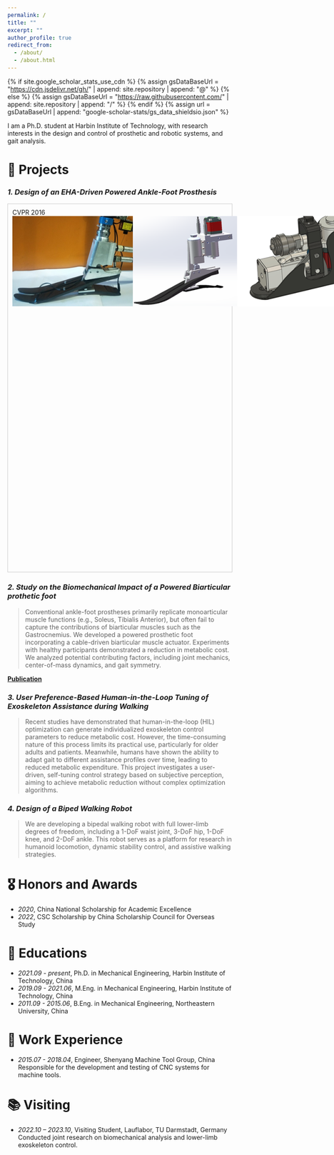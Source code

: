 ```yaml
---
permalink: /
title: ""
excerpt: ""
author_profile: true
redirect_from: 
  - /about/
  - /about.html
---
```


{% if site.google_scholar_stats_use_cdn %}
{% assign gsDataBaseUrl = "https://cdn.jsdelivr.net/gh/" | append: site.repository | append: "@" %}
{% else %}
{% assign gsDataBaseUrl = "https://raw.githubusercontent.com/" | append: site.repository | append: "/" %}
{% endif %}
{% assign url = gsDataBaseUrl | append: "google-scholar-stats/gs_data_shieldsio.json" %}

<span class='anchor' id='about-me'></span>

I am a Ph.D. student at Harbin Institute of Technology, with research interests in the design and control of prosthetic and robotic systems, and gait analysis. 

# 🔧 Projects 

### *1. Design of an EHA-Driven Powered Ankle-Foot Prosthesis*  
<style>
.paper-box {
  display: flex;
  gap: 20px;
  align-items: flex-start;
  border: 1px solid #ccc;
  padding: 10px;
  max-width: 800px;
}
.paper-box-image {
  width: 800px;
  flex-shrink: 0;
}
.paper-box-image img {
  width: 100%;
  height: auto;
  display: block;
}
.paper-box-text {
  flex-grow: 1;
}
</style>
<div class='paper-box'>
  <div class='paper-box-image'>
    <div>
      <div class="badge">CVPR 2016</div>
      <img src='images/Gen_123.png' alt="sym" style="width:1000%; display:block; margin:auto;">
    </div>
  </div>
  <div class='paper-box-text' markdown="1"> 

> Hydraulic systems are well-suited for designing highly integrated, high-load-capacity drive systems. We developed **three generations** of EHA-driven ankle-foot prostheses to improve power density and biomechanical adaptability:
  
  - [**Gen-1**](https://raw.githubusercontent.com/bowenprosthesis/bowenprosthesis.github.io/main/images/Gen-1.png): Off-board, damping-based hydraulic system  
  - [**Gen-2**](https://raw.githubusercontent.com/bowenprosthesis/bowenprosthesis.github.io/main/images/Gen-2.png): Fully active, on-board direct-drive design  
  - [**Gen-3**](https://raw.githubusercontent.com/bowenprosthesis/bowenprosthesis.github.io/main/images/AMAM_poster.png): Fully active prosthesis with hydraulic-based *Serial Elastic Actuation (SEA)*

  The evolution demonstrates a shift from passive damping to **actively controlled, biomimetic actuation**, enhancing both performance and compactness.
  </div>
</div>
  


### *2. Study on the Biomechanical Impact of a Powered Biarticular prothetic foot*  
 > Conventional ankle-foot prostheses primarily replicate monoarticular muscle functions (e.g., Soleus, Tibialis Anterior), but often fail to capture the contributions of biarticular muscles such as the Gastrocnemius. We developed a powered prosthetic foot incorporating a cable-driven biarticular muscle actuator. Experiments with healthy participants demonstrated a reduction in metabolic cost. We analyzed potential contributing factors, including joint mechanics, center-of-mass dynamics, and gait symmetry.

[**Publication**](https://doi.org/10.1016/j.jbiomech.2025.112768)


### *3. User Preference-Based Human-in-the-Loop Tuning of Exoskeleton Assistance during Walking*  
 > Recent studies have demonstrated that human-in-the-loop (HIL) optimization can generate individualized exoskeleton control parameters to reduce metabolic cost. However, the time-consuming nature of this process limits its practical use, particularly for older adults and patients. Meanwhile, humans have shown the ability to adapt gait to different assistance profiles over time, leading to reduced metabolic expenditure. This project investigates a user-driven, self-tuning control strategy based on subjective perception, aiming to achieve metabolic reduction without complex optimization algorithms.


### *4. Design of a Biped Walking Robot*  
 > We are developing a bipedal walking robot with full lower-limb degrees of freedom, including a 1-DoF waist joint, 3-DoF hip, 1-DoF knee, and 2-DoF ankle. This robot serves as a platform for research in humanoid locomotion, dynamic stability control, and assistive walking strategies.

  
# 🎖 Honors and Awards
- *2020*, China National Scholarship for Academic Excellence  
- *2022*, CSC Scholarship by China Scholarship Council for Overseas Study

# 📖 Educations
- *2021.09 - present*, Ph.D. in Mechanical Engineering, Harbin Institute of Technology, China  
- *2019.09 - 2021.06*, M.Eng. in Mechanical Engineering, Harbin Institute of Technology, China  
- *2011.09 - 2015.06*, B.Eng. in Mechanical Engineering, Northeastern University, China

# 💼 Work Experience
- *2015.07 - 2018.04*, Engineer, Shenyang Machine Tool Group, China  
  Responsible for the development and testing of CNC systems for machine tools. 

# 📚 Visiting
- *2022.10 – 2023.10*, Visiting Student, Lauflabor, TU Darmstadt, Germany  
  Conducted joint research on biomechanical analysis and lower-limb exoskeleton control.
